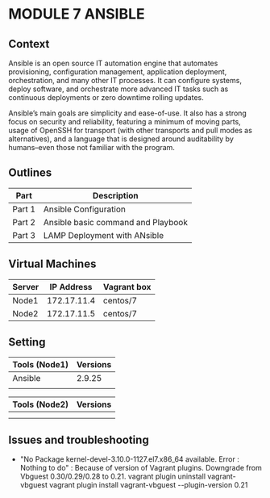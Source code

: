 # MODULE 7 ANSIBLE

## Context

Ansible is an open source IT automation engine that automates provisioning, configuration management, application deployment, orchestration, and many other IT processes. It can configure systems, deploy software, and orchestrate more advanced IT tasks such as continuous deployments or zero downtime rolling updates.

Ansible’s main goals are simplicity and ease-of-use. It also has a strong focus on security and reliability, featuring a minimum of moving parts, usage of OpenSSH for transport (with other transports and pull modes as alternatives), and a language that is designed around auditability by humans–even those not familiar with the program.


## Outlines

Part      | Description
----------|-------
Part 1    | Ansible Configuration
Part 2    | Ansible basic command and Playbook
Part 3    | LAMP Deployment with ANsible





## Virtual Machines



Server        | IP Address      |  Vagrant box
--------------|-----------------|---------------
Node1         | 172.17.11.4     | centos/7
Node2         | 172.17.11.5     | centos/7



## Setting



Tools (Node1)             | Versions
--------------------------|-------
Ansible                   | 2.9.25
                          | 




Tools (Node2)             | Versions
--------------------------|-------
                          | 
                          | 


## Issues and troubleshooting

- "No Package kernel-devel-3.10.0-1127.el7.x86_64 available. Error : Nothing to do" : Because of version of Vagrant plugins. Downgrade from Vbguest 0.30/0.29/0.28 to 0.21.
vagrant plugin uninstall vagrant-vbguest
vagrant plugin install vagrant-vbguest --plugin-version 0.21 
